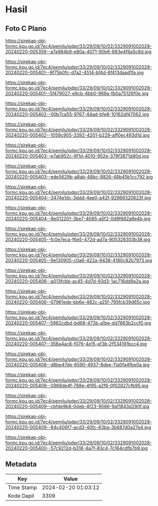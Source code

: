 # Hasil

## Foto C Plano

https://sirekap-obj-formc.kpu.go.id/7ec4/pemilu/pdpr/33/29/09/10/02/3329091002028-20240220-005359--a7a984b9-e80a-4071-90b6-883e4f6a5c8d.jpg

https://sirekap-obj-formc.kpu.go.id/7ec4/pemilu/pdpr/33/29/09/10/02/3329091002028-20240220-005401--9f75b0fc-d7a2-4514-bf4d-6f413daad1fa.jpg

https://sirekap-obj-formc.kpu.go.id/7ec4/pemilu/pdpr/33/29/09/10/02/3329091002028-20240220-005401--5f479027-e9cb-4bb0-969a-fb0a75126f0e.jpg

https://sirekap-obj-formc.kpu.go.id/7ec4/pemilu/pdpr/33/29/09/10/02/3329091002028-20240220-005402--00b7ca55-9767-44ad-bfe8-10162df47062.jpg

https://sirekap-obj-formc.kpu.go.id/7ec4/pemilu/pdpr/33/29/09/10/02/3329091002028-20240220-005402--1059c905-3392-4201-b229-aff0ec493d1d.jpg

https://sirekap-obj-formc.kpu.go.id/7ec4/pemilu/pdpr/33/29/09/10/02/3329091002028-20240220-005403--e7ab952c-9f1d-4010-952e-379f3871d40d.jpg

https://sirekap-obj-formc.kpu.go.id/7ec4/pemilu/pdpr/33/29/09/10/02/3329091002028-20240220-005403--ede5629b-a8ab-48bc-8826-48b45b1cc792.jpg

https://sirekap-obj-formc.kpu.go.id/7ec4/pemilu/pdpr/33/29/09/10/02/3329091002028-20240220-005404--3474e1dc-3ddd-4ee0-a42f-92969320623f.jpg

https://sirekap-obj-formc.kpu.go.id/7ec4/pemilu/pdpr/33/29/09/10/02/3329091002028-20240220-005404--8e012201-3be7-4085-a5f2-0d8f682a8e4b.jpg

https://sirekap-obj-formc.kpu.go.id/7ec4/pemilu/pdpr/33/29/09/10/02/3329091002028-20240220-005405--fc0e7eca-f6e5-472d-ad7a-905328303b38.jpg

https://sirekap-obj-formc.kpu.go.id/7ec4/pemilu/pdpr/33/29/09/10/02/3329091002028-20240220-005405--9e130905-c0a6-422a-9438-4180c82b7973.jpg

https://sirekap-obj-formc.kpu.go.id/7ec4/pemilu/pdpr/33/29/09/10/02/3329091002028-20240220-005406--a013fcbb-ac45-4d7d-93d3-1ac716dd9a2a.jpg

https://sirekap-obj-formc.kpu.go.id/7ec4/pemilu/pdpr/33/29/09/10/02/3329091002028-20240220-005406--07961ede-bb6e-482c-a25f-795fcb39d65c.jpg

https://sirekap-obj-formc.kpu.go.id/7ec4/pemilu/pdpr/33/29/09/10/02/3329091002028-20240220-005407--5982cdbd-bd68-473b-a1be-dd7863b2ccf0.jpg

https://sirekap-obj-formc.kpu.go.id/7ec4/pemilu/pdpr/33/29/09/10/02/3329091002028-20240220-005407--356a4ac8-f076-4e15-af3b-2f534191bcc4.jpg

https://sirekap-obj-formc.kpu.go.id/7ec4/pemilu/pdpr/33/29/09/10/02/3329091002028-20240220-005408--d8be47de-6590-4937-8dee-11a0fa4fbe0a.jpg

https://sirekap-obj-formc.kpu.go.id/7ec4/pemilu/pdpr/33/29/09/10/02/3329091002028-20240220-005408--0968de4f-788e-4f95-a2f6-0f02827cfb95.jpg

https://sirekap-obj-formc.kpu.go.id/7ec4/pemilu/pdpr/33/29/09/10/02/3329091002028-20240220-005409--cbfde9b8-0deb-4f23-9066-9a11843d290f.jpg

https://sirekap-obj-formc.kpu.go.id/7ec4/pemilu/pdpr/33/29/09/10/02/3329091002028-20240220-005409--84c406f7-acd3-40fc-83ba-3b687d0a27e4.jpg

https://sirekap-obj-formc.kpu.go.id/7ec4/pemilu/pdpr/33/29/09/10/02/3329091002028-20240220-005400--57c9212d-b318-4a7f-83c4-7c164cdfb7b9.jpg


## Metadata

| Key        | Value               |
| ---------- | ------------------- |
| Time Stamp | 2024-02-20 01:03:12 |
| Kode Dapil | 3309                |



